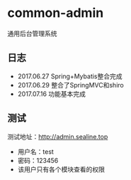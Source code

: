 # common-admin
通用后台管理系统
## 日志
* 2017.06.27 Spring+Mybatis整合完成
* 2017.06.29 整合了SpringMVC和shiro
* 2017.07.16 功能基本完成
## 测试
测试地址：http://admin.sealine.top
* 用户名：test
* 密码：123456
* 该用户只有各个模块查看的权限